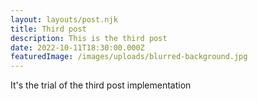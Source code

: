 ```yaml
---
layout: layouts/post.njk
title: Third post
description: This is the third post
date: 2022-10-11T18:30:00.000Z
featuredImage: /images/uploads/blurred-background.jpg
---
```

It's the trial of the third post implementation